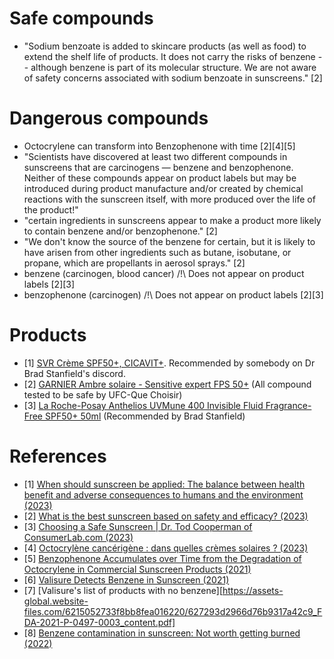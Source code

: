 
# Safe compounds
- "Sodium benzoate is added to skincare products (as well as food) to extend the shelf life of products. It does not carry the risks of benzene -- although benzene is part of its molecular structure. We are not aware of safety concerns associated with sodium benzoate in sunscreens." [2]

# Dangerous compounds
- Octocrylene can transform into Benzophenone with time [2][4][5]
- "Scientists have discovered at least two different compounds in sunscreens that are carcinogens — benzene and benzophenone. Neither of these compounds appear on product labels but may be introduced during product manufacture and/or created by chemical reactions with the sunscreen itself, with more produced over the life of the product!"
- "certain ingredients in sunscreens appear to make a product more likely to contain benzene and/or benzophenone." [2]
- "We don't know the source of the benzene for certain, but it is likely to have arisen from other ingredients such as butane, isobutane, or propane, which are propellants in aerosol sprays." [2]
- benzene (carcinogen, blood cancer) /!\ Does not appear on product labels [2][3]
- benzophenone (carcinogen) /!\ Does not appear on product labels [2][3]

# Products
- [1] [SVR Crème SPF50+, CICAVIT+](https://fr.svr.com/products/cicavit-creme-spf50?logged_in_customer_id=&lang=en). Recommended by somebody on Dr Brad Stanfield's discord.
- [2] [GARNIER Ambre solaire - Sensitive expert FPS 50+](https://www.quechoisir.org/comparatif-ingredients-indesirables-n941/garnier-ambre-solaire-sensitive-expert-fps-50-pi1169191/) (All compound tested to be safe by UFC-Que Choisir)
- [3] [La Roche-Posay Anthelios UVMune 400 Invisible Fluid Fragrance-Free SPF50+ 50ml](https://www.caretobeauty.com/nz/la-roche-posay-anthelios-uvmune-400-invisible-fluid-fragrance-free-spf50-50ml) (Recommended by Brad Stanfield)

# References
- [1] [When should sunscreen be applied: The balance between health benefit and adverse consequences to humans and the environment (2023)](https://pubmed.ncbi.nlm.nih.gov/37799082/)
- [2] [What is the best sunscreen based on safety and efficacy? (2023)](https://www.consumerlab.com/answers/cancer-causing-compounds-benzene-benzophenone-in-sunscreen/carcinogens-sunscreen)
- [3] [Choosing a Safe Sunscreen | Dr. Tod Cooperman of ConsumerLab.com (2023)](https://www.youtube.com/watch?v=LylPDukn6NU)
- [4] [Octocrylène cancérigène : dans quelles crèmes solaires ? (2023)](https://sante.journaldesfemmes.fr/quotidien/2701127-creme-solaire-sans-octocrylene-cancerigene/)
- [5] [Benzophenone Accumulates over Time from the Degradation of Octocrylene in Commercial Sunscreen Products (2021)](https://pubs.acs.org/doi/10.1021/acs.chemrestox.0c00461)
- [6] [Valisure Detects Benzene in Sunscreen (2021)](https://www.valisure.com/valisure-newsroom/valisure-detects-benzene-in-sunscreen)
- [7] [Valisure's list of products with no benzene][https://assets-global.website-files.com/6215052733f8bb8fea016220/627293d2966d76b9317a42c9_FDA-2021-P-0497-0003_content.pdf]
- [8] [Benzene contamination in sunscreen: Not worth getting burned (2022)](https://ncceh.ca/resources/evidence-briefs/benzene-contamination-sunscreen-not-worth-getting-burned)